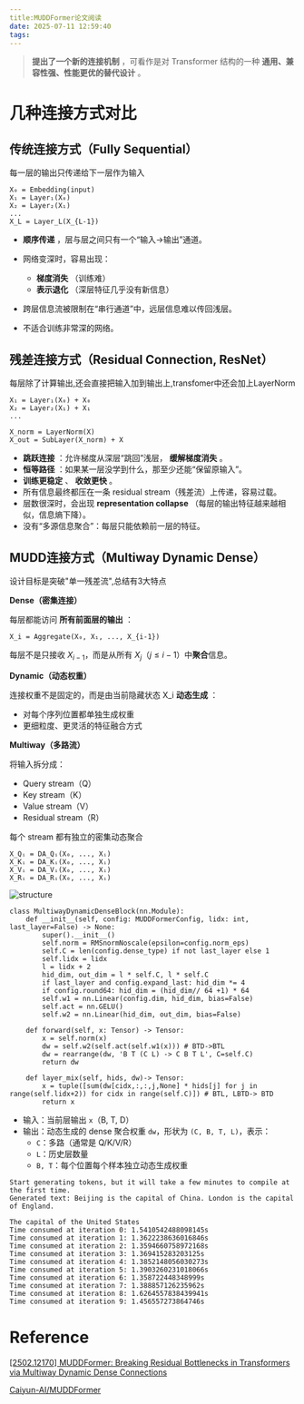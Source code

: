 ```yaml
---
title:MUDDFormer论文阅读
date: 2025-07-11 12:59:40
tags:
---
```

> **提出了一个新的连接机制** ，可看作是对 Transformer 结构的一种 **通用、兼容性强、性能更优的替代设计** 。

# 几种连接方式对比

## 传统连接方式（Fully Sequential）

每一层的输出只传递给下一层作为输入

```python-repl
X₀ = Embedding(input)
X₁ = Layer₁(X₀)
X₂ = Layer₂(X₁)
...
X_L = Layer_L(X_{L-1})
```

* **顺序传递** ，层与层之间只有一个“输入→输出”通道。
* 网络变深时，容易出现：

  * **梯度消失** （训练难）
  * **表示退化** （深层特征几乎没有新信息）
* 跨层信息流被限制在“串行通道”中，远层信息难以传回浅层。
* 不适合训练非常深的网络。

## 残差连接方式（Residual Connection, ResNet）

每层除了计算输出,还会直接把输入加到输出上,transfomer中还会加上LayerNorm

```python-repl
X₁ = Layer₁(X₀) + X₀
X₂ = Layer₂(X₁) + X₁
...

X_norm = LayerNorm(X)
X_out = SubLayer(X_norm) + X
```

* **跳跃连接** ：允许梯度从深层“跳回”浅层， **缓解梯度消失** 。
* **恒等路径** ：如果某一层没学到什么，那至少还能“保留原输入”。
* **训练更稳定** 、 **收敛更快** 。
* 所有信息最终都压在一条 residual stream（残差流）上传递，容易过载。
* 层数很深时，会出现  **representation collapse** （每层的输出特征越来越相似，信息熵下降）。
* 没有“多源信息聚合”：每层只能依赖前一层的特征。

## MUDD连接方式（Multiway Dynamic Dense）

设计目标是突破"单一残差流",总结有3大特点

**Dense（密集连接）**

每层都能访问 **所有前面层的输出** ：

```python-repl
X_i = Aggregate(X₀, X₁, ..., X_{i-1})
```

每层不是只接收 $X_{i-1}$，而是从所有 $X_j（j ≤ i-1）$中**聚合**信息。

**Dynamic（动态权重）**

连接权重不是固定的，而是由当前隐藏状态 X_i  **动态生成** ：

* 对每个序列位置都单独生成权重
* 更细粒度、更灵活的特征融合方式

**Multiway（多路流）**

将输入拆分成：

* Query stream（Q）
* Key stream（K）
* Value stream（V）
* Residual stream（R）

每个 stream 都有独立的密集动态聚合

```python-repl
X_Qᵢ = DA_Qᵢ(X₀, ..., Xᵢ)
X_Kᵢ = DA_Kᵢ(X₀, ..., Xᵢ)
X_Vᵢ = DA_Vᵢ(X₀, ..., Xᵢ)
X_Rᵢ = DA_Rᵢ(X₀, ..., Xᵢ)
```

![structure](MUDD.png)

```python-repl
class MultiwayDynamicDenseBlock(nn.Module):
    def __init__(self, config: MUDDFormerConfig, lidx: int, last_layer=False) -> None:
        super().__init__()
        self.norm = RMSnormNoscale(epsilon=config.norm_eps)
        self.C = len(config.dense_type) if not last_layer else 1
        self.lidx = lidx
        l = lidx + 2
        hid_dim, out_dim = l * self.C, l * self.C
        if last_layer and config.expand_last: hid_dim *= 4  
        if config.round64: hid_dim = (hid_dim// 64 +1) * 64 
        self.w1 = nn.Linear(config.dim, hid_dim, bias=False)
        self.act = nn.GELU() 
        self.w2 = nn.Linear(hid_dim, out_dim, bias=False)
  
    def forward(self, x: Tensor) -> Tensor:
        x = self.norm(x) 
        dw = self.w2(self.act(self.w1(x))) # BTD->BTL
        dw = rearrange(dw, 'B T (C L) -> C B T L', C=self.C)
        return dw
  
    def layer_mix(self, hids, dw)-> Tensor:
        x = tuple([sum(dw[cidx,:,:,j,None] * hids[j] for j in range(self.lidx+2)) for cidx in range(self.C)]) # BTL, LBTD-> BTD
        return x
```

* 输入：当前层输出 `x`（B, T, D）
* 输出：动态生成的 dense 聚合权重 `dw`，形状为 `(C, B, T, L)`，表示：
  * `C`：多路（通常是 Q/K/V/R）
  * `L`：历史层数量
  * `B, T`：每个位置每个样本独立动态生成权重

```terminal
Start generating tokens, but it will take a few minutes to compile at the first time.
Generated text: Beijing is the capital of China. London is the capital of England.

The capital of the United States
Time consumed at iteration 0: 1.5410542488098145s
Time consumed at iteration 1: 1.3622238636016846s
Time consumed at iteration 2: 1.3594660758972168s
Time consumed at iteration 3: 1.369415283203125s
Time consumed at iteration 4: 1.3852148056030273s
Time consumed at iteration 5: 1.3903260231018066s
Time consumed at iteration 6: 1.358722448348999s
Time consumed at iteration 7: 1.388857126235962s
Time consumed at iteration 8: 1.6264557838439941s
Time consumed at iteration 9: 1.456557273864746s
```

# Reference

[[2502.12170] MUDDFormer: Breaking Residual Bottlenecks in Transformers via Multiway Dynamic Dense Connections](https://arxiv.org/abs/2502.12170)

[Caiyun-AI/MUDDFormer](https://github.com/Caiyun-AI/MUDDFormer)
